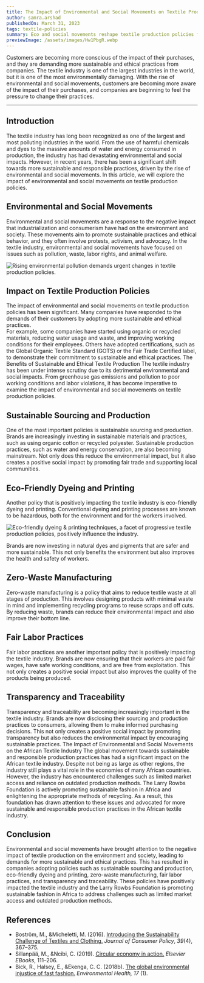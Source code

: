 ```yaml
---
title: The Impact of Environmental and Social Movements on Textile Production Policies
author: samra.arshad
publishedOn: March 31, 2023
tags: textile-policies
summary: Eco and social movements reshape textile production policies for a greener world | Read further right here.
previewImage: /assets/images/Hw1PbgR.webp
---
```


Customers are becoming more conscious of the impact of their purchases, and they are demanding more sustainable and ethical practices from companies. The textile industry is one of the largest industries in the world, but
it is one of the most environmentally damaging. With the rise of environmental and social movements, customers
are becoming more aware of the impact of their purchases, and companies are beginning to feel the pressure to change their practices.

---

## Introduction

The textile industry has long been recognized as one of the largest and most polluting industries in the world. From the use of harmful chemicals and dyes to the massive amounts of water and energy consumed in production,
the industry has had devastating environmental and social impacts. However, in recent years, there has been a significant shift towards more sustainable and responsible practices, driven by the rise of environmental and social movements. In this article, we will explore the impact of environmental and social movements on textile production policies.

## Environmental and Social Movements

Environmental and social movements are a response to the negative impact that industrialization and consumerism have had on the environment and society. These movements aim to promote sustainable practices and ethical behavior, and they often involve protests, activism, and advocacy.
In the textile industry, environmental and social movements have focused on issues such as pollution, waste, labor rights, and animal welfare.

![Rising environmental pollution demands urgent changes in textile production policies.](/assets/images/Hw1PbgR.webp)

## Impact on Textile Production Policies

The impact of environmental and social movements on textile production policies has been significant. Many companies have responded to the demands of their customers by adopting more sustainable and ethical practices.  
For example, some companies have started using organic or recycled materials, reducing water usage and waste, and improving working conditions for their employees. Others have adopted certifications, such as the Global Organic Textile Standard (GOTS) or the Fair Trade Certified label, to demonstrate their commitment to sustainable
and ethical practices.
The Benefits of Sustainable and Ethical Textile Production
The textile industry has been under intense scrutiny due to its detrimental environmental and social impacts. From greenhouse gas emissions and pollution to poor working conditions and labor violations, it has become imperative to examine the impact of environmental and social movements on textile production policies.

## Sustainable Sourcing and Production

One of the most important policies is sustainable sourcing and production. Brands are increasingly investing in sustainable materials and practices, such as using organic cotton or recycled polyester. Sustainable production practices, such as water and energy conservation, are also becoming mainstream. Not only does this reduce the environmental impact, but it also creates a positive social impact by promoting fair trade and supporting local communities.

## Eco-Friendly Dyeing and Printing

Another policy that is positively impacting the textile industry is eco-friendly dyeing and printing. Conventional dyeing and printing processes are known to be hazardous, both for the environment and for the workers involved.

![Eco-friendly dyeing & printing techniques, a facet of progressive textile production policies, positively influence the industry.](/assets/images/HwEku29.webp)

Brands are now investing in natural dyes and pigments that are safer and more sustainable. This not only benefits the environment but also improves the health and safety of workers.

## Zero-Waste Manufacturing

Zero-waste manufacturing is a policy that aims to reduce textile waste at all stages of production. This involves designing products with minimal waste in mind and implementing recycling programs to reuse scraps and off cuts. By reducing waste, brands can reduce their environmental impact and also improve their bottom line.

## Fair Labor Practices

Fair labor practices are another important policy that is positively impacting the textile industry. Brands are now ensuring that their workers are paid fair wages, have safe working conditions, and are free from exploitation. This not only creates a positive social impact but also improves the quality of the products being produced.

## Transparency and Traceability

Transparency and traceability are becoming increasingly important in the textile industry. Brands are now disclosing their sourcing and production practices to consumers, allowing them to make informed purchasing decisions. This not only creates a positive social impact by promoting transparency but also reduces the environmental impact by encouraging sustainable practices.
The Impact of Environmental and Social Movements on the African Textile Industry
The global movement towards sustainable and responsible production practices has had a significant impact on the African textile industry. Despite not being as large as other regions, the industry still plays a vital role
in the economies of many African countries. However, the industry has encountered challenges such as limited market access and reliance on outdated production methods. The Larry Rowbs Foundation is actively promoting sustainable fashion in Africa and enlightening the appropriate methods of recycling. As a result, this foundation has drawn attention to these issues and advocated for more sustainable and responsible production practices in the African textile industry.

## Conclusion

Environmental and social movements have brought attention to the negative impact of textile production on the environment and society, leading to demands for more sustainable and ethical practices. This has resulted in companies adopting policies such as sustainable sourcing and production, eco-friendly dyeing and printing, zero-waste manufacturing, fair labor practices, and transparency and traceability. These policies have positively impacted the textile industry and the Larry Rowbs Foundation is promoting sustainable fashion in Africa to address
challenges such as limited market access and outdated production methods.

## References

-   Boström, M., &Micheletti, M. (2016). [Introducing the Sustainability Challenge of Textiles and Clothing.](https://doi.org/10.1007/s10603-016-9336-6) _Journal of Consumer Policy_, _39_(4), 367–375.
-   Sillanpää, M., &Ncibi, C. (2019). [Circular economy in action.](https://doi.org/10.1016/b978-0-12-815267-6.00004-9) _Elsevier EBooks_, 111–206.
-   Bick, R., Halsey, E., &Ekenga, C. C. (2018b). [The global environmental injustice of fast fashion.](https://doi.org/10.1186/s12940-018-0433-7) _Environmental Health, 17_ (1).
